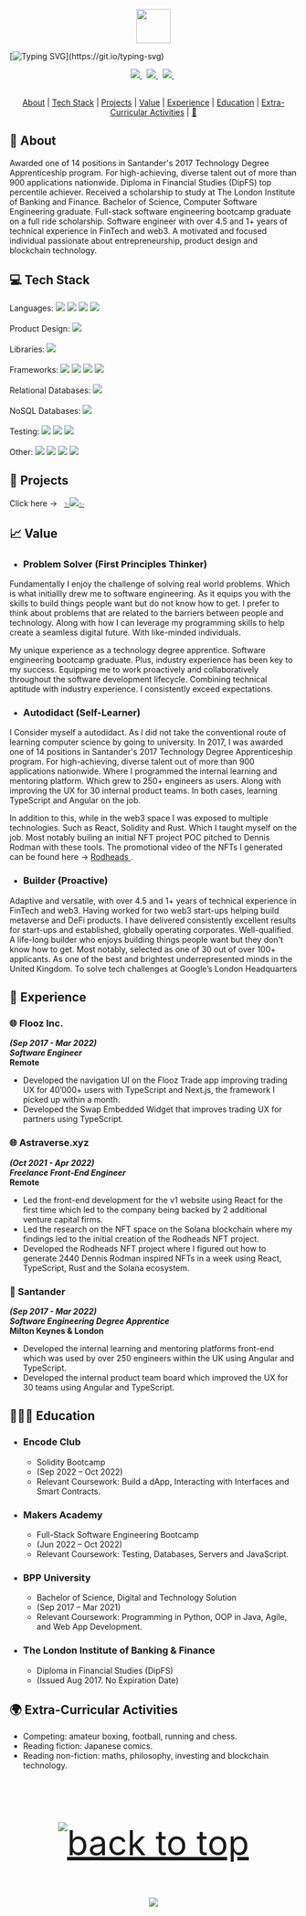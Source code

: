 <div align="center">
  <br /> 
    <img  align="center" src="https://media.giphy.com/media/aExP3YOqb6ImBe5HG2/giphy.gif" width="60">
</div>
 
[![Typing SVG](https://readme-typing-svg.herokuapp.com?font=Consolas&size=25&color=6ad20b&center=true&vCenter=true&width=900&height=60&lines=David+Alistair+Meade+Jr...;Digital+Curriculum+Vitae.;)](https://git.io/typing-svg)

<div align="center">
    <a href="mailto:davidmeadejnrgmail.com">
<code><img src="https://img.shields.io/badge/-Contact-000000?style=flat&logo=gmail&logoColor=DB4437" /></code>
</a>
  &nbsp;
<a href="https://github.com/davidmeadejr/external-curriculum-vitae/blob/master/external-curriculum-vitae-updated.pdf">
<code><img src="https://img.shields.io/badge/-External%20Curriculum%20Vitae-000000?style=flat&logo=github&logoColor=ffffff" /></code>
</a>
  &nbsp;
   <a href="https://www.linkedin.com/in/davidmeadejr/">
<code><img src="https://img.shields.io/badge/-LinkedIn-000000?style=flat&logo=linkedin&logoColor=0072b1" /></code>
</a>
  &nbsp;
</div>
  &nbsp;

<div align="center">
 
[About](#-about) | [Tech Stack](#-tech-stack) | [Projects](#-Projects) | [Value](#-value) | [Experience](#-experience) | [Education](#-education) | [Extra-Curricular Activities](#-extra-curricular-activities) | [🖖](https://y.at/♟️🚫🏁❗) 
</div>

 ## 🔎 About

Awarded one of 14 positions in Santander's 2017 Technology Degree Apprenticeship program. For high-achieving, diverse talent out of more than 900 applications nationwide. Diploma in Financial Studies (DipFS) top percentile achiever. Received a scholarship to study at The London Institute of Banking and Finance. Bachelor of Science, Computer Software Engineering graduate. Full-stack software engineering bootcamp graduate on a full ride scholarship. Software engineer with over 4.5 and 1+ years of technical experience in FinTech and web3. A motivated and focused individual passionate about entrepreneurship, product design and blockchain technology.

<!--  ---

  **💬 Quote of the Day**
<br />
<br />
[![Readme Quotes](https://quotes-github-readme.vercel.app/api?type=horizontal&theme=dark)](https://github.com/piyushsuthar/github-readme-quotes) -->

## 💻 Tech Stack

Languages: <code><img src="https://img.shields.io/badge/-JavaScript-000000?style=flat&logo=javascript&logoColor=FFCA28" /></code>
<code><img src="https://img.shields.io/badge/-TypeScript-000000?style=flat&logo=TypeScript&logoColor=719af4" /></code>
<code><img src="https://img.shields.io/badge/-Solidity-000000?style=flat&logo=solidity&logoColor=ffffff" /></code>
 <code><img src="https://img.shields.io/badge/-Ruby-000000?style=flat&logo=ruby&logoColor=e53935" /></code>
<br /> 
<br /> 
Product Design: <code><img src="https://img.shields.io/badge/-Figma-000000?style=flat&logo=figma&logoColor=f1501e" /></code>
<br /> 
<br /> 
Libraries: <code><img src="https://img.shields.io/badge/-React-000000?style=flat&logo=react&logoColor=03AABF" /></code>
<br /> 
<br /> 
Frameworks: <code><img src="https://img.shields.io/badge/-Next.js-000000?style=flat&logo=Next.JS&logoColor=white" /></code>
<code><img src="https://img.shields.io/badge/-Express-000000?&style=flat&logo=express&logoColor=ffffff"/></code>
<code><img src="https://img.shields.io/badge/-Angular-000000?style=flat&logo=angular&logoColor=de0031"></code>
<code><img src="https://img.shields.io/badge/-React%20Native-000000?style=flat&logo=react&logoColor=03AABF" /></code>
<br /> 
<br /> 
Relational Databases:
<code><img src="https://img.shields.io/badge/-PostgreSQL-000000?style=flat&logo=postgresql&logoColor=326292"></code>
<br /> 
<br />
NoSQL Databases: <code><img src="https://img.shields.io/badge/-MongoDB-000000?style=flat&logo=mongodb&logoColor=00ee65"></code>
<br /> 
<br />
Testing:  <code><img src="https://img.shields.io/badge/-Jest-000000?&style=flat&logo=jest&logoColor=c21325"/></code>
<code><img src="https://img.shields.io/badge/-RSpec-000000?&style=flat&logo=rspec&logoColor=e53935"/></code>
<code><img src="https://img.shields.io/badge/-Cypress-000000?&style=flat&logo=cypress&logoColor=ffffff"/></code>
<br /> 
<br /> 
Other: <code><img src="https://img.shields.io/badge/-Git-000000?&style=flat&logo=git&logoColor=f05032"/></code>
<code><img src="https://img.shields.io/badge/-Vim-000000?&style=flat&logo=vim&logoColor=12ab00"/></code>
<code><img src="https://img.shields.io/badge/-Postman-000000?&style=flat&logo=postman&logoColor=FF6C37"/></code>
<code><img src="https://img.shields.io/badge/-Node.js-000000?&style=flat&logo=node.js&logoColor=6DA55F"/></code>

## 🧱 Projects
<!-- Summaries of solo and collaborative projects. For a complete list, click here →  &nbsp;
<a href="https://github.com/davidmeadejr/build-space">
<code>✨<img src="https://img.shields.io/badge/-Build%20Space-000000?style=flat&logo=github&logoColor=ffffff" />✨
</a></code>
</a> -->
Click here →  &nbsp;
<a href="https://github.com/davidmeadejr/build-space">
<code>✨<img src="https://img.shields.io/badge/-Personal%20Build%20Space-000000?style=flat&logo=github&logoColor=ffffff" />✨
</a></code>
</a>

## 📈 Value

* ### Problem Solver (First Principles Thinker)

Fundamentally I enjoy the challenge of solving real world problems. Which is what initiallly drew me to software engineering. As it equips you with the skills to build things people want but do not know how to get. I prefer to think about problems that are related to the barriers between people and technology. Along with how I can leverage my programming skills to help create a seamless digital future. With like-minded individuals. 

My unique experience as a technology degree apprentice. Software engineering bootcamp graduate. Plus, industry experience has been key to my success. Equipping me to work proactively and collaboratively throughout the software development lifecycle. Combining technical aptitude with industry experience. I consistently exceed expectations.

* ### Autodidact (Self-Learner)

I Consider myself a autodidact. As I did not take the conventional route of learning computer science by going to university. In 2017, I was awarded one of 14 positions in Santander's 2017 Technology Degree Apprenticeship program. For high-achieving, diverse talent out of more than 900 applications nationwide. Where I programmed the internal learning and mentoring platform. Which grew to 250+ engineers as users. Along with improving the UX for 30 internal product teams. In both cases, learning TypeScript and Angular on the job. 

In addition to this, while in the web3 space I was exposed to multiple technologies. Such as React, Solidity and Rust. Which I taught myself on the job. Most notably builing an initial NFT project POC pitched to Dennis Rodman with these tools. The promotional video of the NFTs I generated can be found here → <a href="https://twitter.com/ThrillDAO/status/1470752410771595265">
Rodheads
</a>.



* ### Builder (Proactive)

Adaptive and versatile, with over 4.5 and 1+ years of technical experience in FinTech and web3. Having worked for two web3 start-ups helping build metaverse and DeFi products. I have delivered consistently excellent results for start-ups and established, globally operating corporates. Well-qualified. A life-long builder who enjoys building things people want but they don't know how to get. Most notably, selected as one of 30 out of over 100+ applicants. As one of the best and brightest underrepresented minds in the United Kingdom. To solve tech challenges at Google’s London Headquarters


<!-- **👣 Footprints**
 * <strong>Trainee Solidity Engineer</strong>, <em>Encode Club</em> (Sept 2022 – Oct 2022)
 * <strong>Trainee Full-Stack Software Engineer</strong>, <em>Makers Academy</em> (Jun 2022 – Oct 2022)
 * <strong>Software Engineer</strong>, <em>Flooz</em> (Mar 2022 –  May 2022) 
 * <strong>Freelance Front-End Engineer</strong>, <em>Thrill Digital</em> (Oct 2021 –  Apr 2022)   
 * <strong>Apprentice Front-End Engineer</strong>, <em>Santander</em> (Mar 2019 – Feb 2022)  
 * <strong>Apprentice Cyber Security Analyst</strong>, <em>Santander</em> (Sep 2018 – Mar 2019) 
 * <strong>Apprentice Innovation Consultant</strong>, <em>Santander</em> (Mar 2018 – Sep 2018)    
 * <strong>Apprentice Business Consultant</strong>, <em>Santander</em> (Sep 2017 – Mar 2018)    
<!--  * <strong>Sales</strong>, <em>Superdry</em> (Sep 2016 – Nov 2021) 
 * <strong>Sales</strong>, <em>House of Fraser</em> (Sep 2015 – Jan 2016)  -->
 
## 💼 Experience

<!-- ### 👣 Footprints
 * <strong>Trainee Solidity Engineer</strong>, <em>Encode Club</em> (Sept 2022 – Oct 2022)
 * <strong>Trainee Full-Stack Software Engineer</strong>, <em>Makers Academy</em> (Jun 2022 – Oct 2022)
 * <strong>Software Engineer</strong>, <em>Flooz</em> (Mar 2022 –  May 2022) 
 * <strong>Freelance Front-End Engineer</strong>, <em>Thrill Digital</em> (Oct 2021 –  Apr 2022)   
 * <strong>Apprentice Front-End Engineer</strong>, <em>Santander</em> (Mar 2019 – Feb 2022)  
 * <strong>Apprentice Cyber Security Analyst</strong>, <em>Santander</em> (Sep 2018 – Mar 2019) 
 * <strong>Apprentice Innovation Consultant</strong>, <em>Santander</em> (Mar 2018 – Sep 2018)    
 * <strong>Apprentice Business Consultant</strong>, <em>Santander</em> (Sep 2017 – Mar 2018) -->


### 🌐 Flooz Inc.
***(Sep 2017 - Mar 2022)***\
***Software Engineer***\
**Remote**
* Developed the navigation UI on the Flooz Trade app improving trading UX for 40’000+ users with TypeScript and Next.js, the framework I picked up within a month.
* Developed the Swap Embedded Widget that improves trading UX for partners using TypeScript.

### 🌐 Astraverse.xyz
***(Oct 2021 - Apr 2022)***\
***Freelance Front-End Engineer***\
**Remote**
* Led the front-end development for the v1 website using React for the first time which led to the company being backed by 2 additional venture capital firms.
* Led the research on the NFT space on the Solana blockchain where my findings led to the initial creation of the Rodheads NFT project.
* Developed the Rodheads NFT project where I figured out how to generate 2440 Dennis Rodman inspired NFTs in a week using React, TypeScript, Rust and the Solana ecosystem.

### 🏦 Santander
***(Sep 2017 - Mar 2022)***\
***Software Engineering Degree Apprentice***\
**Milton Keynes & London**
* Developed the internal learning and mentoring platforms front-end which was used by over 250 engineers within the UK using Angular and TypeScript.
* Developed the internal product team board which improved the UX for 30 teams using Angular and TypeScript.

## 👨🏾‍🎓 Education

* ### Encode Club
  * Solidity Bootcamp 
  * (Sep 2022 – Oct 2022)
  * Relevant Coursework: Build a dApp, Interacting with Interfaces and Smart Contracts.

* ### Makers Academy
  * Full-Stack Software Engineering Bootcamp 
  * (Jun 2022 – Oct 2022)
  * Relevant Coursework: Testing, Databases, Servers and JavaScript.

* ### BPP University
  * Bachelor of Science, Digital and Technology Solution 
  * (Sep 2017 – Mar 2021)
  * Relevant Coursework: Programming in Python, OOP in Java, Agile, and Web App Development.

* ### The London Institute of Banking & Finance
  * Diploma in Financial Studies (DipFS)
  * (Issued Aug 2017. No Expiration Date)
  
 ## 🌍 Extra-Curricular Activities
* Competing: amateur boxing, football, running and chess.
* Reading fiction: Japanese comics.
* Reading non-fiction: maths, philosophy, investing and blockchain technology.

&nbsp;


<!-- **📊 GitHub Stats**

<!-- <p align="left"> <a href="https://github.com/ryo-ma/github-profile-trophy"><img src="https://github-profile-trophy.vercel.app/?username=davidmeadejr&theme=matrix&margin-w=15&margin-h=15&column=7" alt="davidmeadejr" /></a> </p> -->

 <!-- <img align="center" src="https://github-readme-stats.vercel.app/api/top-langs/?username=davidmeadejr&layout=compact&theme=chartreuse-dark" /></a> 
 <br />
 <br />
 <img align="center" src="https://github-readme-stats.vercel.app/api?username=davidmeadejr&show_icons=true&theme=chartreuse-dark" alt="DMJ's github stats" /></a> 
 <br />
 <br />
<img alt="github contribution snake animation" src="https://github.com/davidmeadejr/davidmeadejr/blob/output/github-contribution-grid-snake.svg">
<br />
<br />
<br />
<br /> -->
 <p align="center" style="font-size: 60px"><a href="#top"><img src="https://img.shields.io/static/v1?label&message=Back+to+Top&color=343c44&style=flat&logo" alt="back to top" /></a></p>


<p align="center">
  <img src="https://capsule-render.vercel.app/api?type=waving&color=gradient&height=110&section=footer&animation=twinkling"/>
</p>

